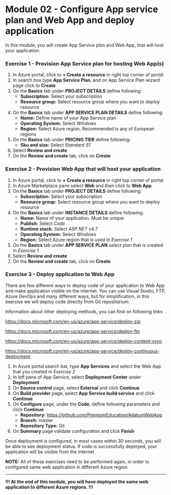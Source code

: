 # Module 02 - Configure App service plan and Web App and deploy application

In this module, you will create App Service plan and Web App, that will host your application.

### Exercise 1 - Provision App Service plan for hosting Web App(s)

1. In Azure portal, click to **+ Create a resource** in right top corner of portal
2. In search box type **App Service Plan**, and on App Service Plan wizard page click to **Create**
3. On the **Basics** tab under **PROJECT DETAILS** define following:
   - **Subscription:** Select your subscription
   - **Resource group:** Select resource group where you want to deploy resource
4. On the **Basics** tab under **APP SERVICE PLAN DETAILS** define following:
   - **Name:** Define name of your App Service plan
   - **Operating System:** Select *Windows*
   - **Region:** Select Azure region. Recommended is any of European regions
5. On the **Basics** tab under **PRICING TIER** define following:
   - **Sku and size:** Select *Standard S1*
6. Select **Review and create**
7. On the **Review and create** tab, click on **Create**

### Exercise 2 - Provision Web App that will host your application

1. In Azure portal, click to **+ Create a resource** in right top corner of portal
2. In Azure Marketplace pane select **Web** and then click to **Web App**
3. On the **Basics** tab under **PROJECT DETAILS** define following:
   - **Subscription:** Select your subscription
   - **Resource group:** Select resource group where you want to deploy resource
4. On the **Basics** tab under **INSTANCE DETAILS** define following:
   - **Name:** Name of your application. Must be unique
   - **Publish:** Select *Code*
   - **Runtime stack:** Select *ASP.NET v4.7*
   - **Operating System:** Select *Windows*
   - **Region:** Select Azure region that is used in *Exercise 1*
5. On the **Basics** tab under **APP SERVICE PLAN** select plan that is created in *Exercise 1*
6. Select **Review and create**
7. On the **Review and create** tab, click on **Create**

### Exercise 3 - Deploy application to Web App

There are few different ways to deploy code of your application to Web App and make application visible on the internet. You can use Visual Studio, FTP, Azure DevOps and many different ways, but for simplification, in this exercise we will deploy code directly from Git repositorium.

Information about other deploying methods, you can find on following links

<https://docs.microsoft.com/en-us/azure/app-service/deploy-zip>

<https://docs.microsoft.com/en-us/azure/app-service/deploy-ftp>

<https://docs.microsoft.com/en-us/azure/app-service/deploy-content-sync>

<https://docs.microsoft.com/en-us/azure/app-service/deploy-continuous-deployment>

1. In Azure portal search bar, type **App Services** and select the Web App that you created in *Exercise 2*
2. In left pane of App Service, select **Deployment Center** under **Deployment**
3. On **Source control** page, select **External** and click **Continue**
4. On **Build provider** page, select **App Service build service** and click **Continue**
5. On **Configure** page, under the **Code**, define following parameters and click **Continue** 
   - **Repository:** https://github.com/PremiumEducation/AdatumWebApp
   - **Branch:** master
   - **Repository Type:** Git
6. On **Summary** page validate configuration and click **Finish**

Once deployment is configured, in most cases within 30 seconds, you will be able to see deployment status. If code is successfully deployed, your application will be visible from the internet.

**NOTE:** All of these exercises need to be performed again, in order to configured same web application in different Azure region.

------

**!!! At the end of this module, you will have deployed the same web application to different Azure regions. !!!**